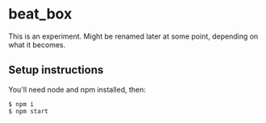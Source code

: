 # beat_box

This is an experiment. Might be renamed later at some point, depending on what it becomes.

## Setup instructions

You'll need node and npm installed, then:

```
$ npm i
$ npm start
```
